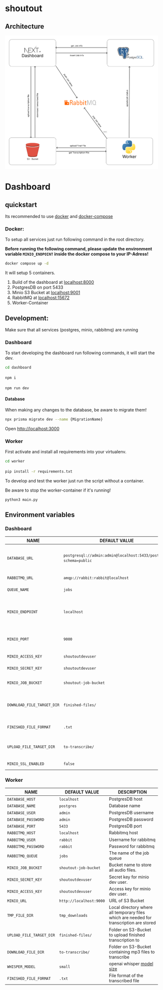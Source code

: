 # shoutout

## Architecture

![.assets/arch.png](.assets/arch.png)

# Dashboard

## quickstart

Its recommended to use [docker](https://docs.docker.com/get-docker/) and [docker-compose](https://docs.docker.com/compose/install/)


### Docker:

To setup all services just run following command in the root directory.

**Before running the following command, please update the environment variable `MINIO_ENDPOINT` inside the docker compose to your IP-Adress!**

```bash
docker compose up -d
```

It will setup 5 containers.
1. Build of the dashboard at [localhost:8000](http://localhost:8000)
2. PostgresDB on port 5433
3. Minio S3 Bucket at [localhost:9001](http://localhost:9001)
4. RabbitMQ at [localhost:15672](http://localhost:15672)
5. Worker-Container

## Development:

Make sure that all services (postgres, minio, rabbitmq) are running

### Dashboard

To start developing the dashboard run following commands, it will start the dev.

```bash
cd dashboard

npm i

npm run dev
```


#### Database

When making any changes to the database, be aware to migrate them!

```bash
npx prisma migrate dev --name {MigrationName}
```

Open [http://localhost:3000](http://localhost:3000)

### Worker

First activate and install all requirements into your virtualenv.

```bash
cd worker

pip install -r requirements.txt
```

To develop and test the worker just run the script without a container.

Be aware to stop the worker-container if it's running!

```bash
python3 main.py
```

## Environment variables

### Dashboard

| NAME | DEFAULT VALUE | DESCRIPTION |
| ----------------------------- | ---------------------------------------------------------------------- | --------------------------------------------------------------------------------------------- |
| `DATABASE_URL` | `postgresql://admin:admin@localhost:5433/postgres?schema=public` | It is required for prisma to connect with the postgres database. |
| `RABBITMQ_URL` | `amqp://rabbit:rabbit@localhost` | URL of the rabbitmq |
| `QUEUE_NAME` | `jobs` | The name of the job-queue | 
| `MINIO_ENDPOINT` | `localhost` | This is the endpoint of minio server. It will be the IP address of the server. |
| `MINIO_PORT` | `9000` | Minio port for communication from dashboard. |
| `MINIO_ACCESS_KEY` | `shoutoutdevuser` | Access key for minio dev user. |
| `MINIO_SECRET_KEY` | `shoutoutdevuser` | Secret key for minio dev user. |
| `MINIO_JOB_BUCKET` | `shoutout-job-bucket` | Bucket name to store all audio files. |
| `DOWNLOAD_FILE_TARGET_DIR` | `finished-files/` | Folder on S3-Bucket containing transcribed files | 
| `FINISHED_FILE_FORMAT` | `.txt` | The download format of the finished file |
| `UPLOAD_FILE_TARGET_DIR` | `to-transcribe/` | Folder on S3-Bucket to upload mp3 files to |
| `MINIO_SSL_ENABLED` | `false` | SSL setting for S3 Bucket |

### Worker

| NAME | DEFAULT VALUE | DESCRIPTION |
| ----------------------------- | ---------------------------------------------------------------------- | --------------------------------------------------------------------------------------------- |
| `DATABASE_HOST` | `localhost` | PostgresDB host |
| `DATABASE_NAME` | `postgres` | Database name |
| `DATABASE_USER` | `admin` | PostgresDB username |
| `DATABASE_PASSWORD` | `admin` | PostgresDB password |
| `DATABASE_PORT` | `5433` | PostgresDB port|
| `RABBITMQ_HOST` | `localhost` | Rabbitmq host |
| `RABBITMQ_USER` | `rabbit` | Username for rabbitmq |
| `RABBITMQ_PASSWORD` | `rabbit` | Password for rabbitmq |
| `RABBITMQ_QUEUE` | `jobs` | The name of the job queue |
| `MINIO_JOB_BUCKET` | `shoutout-job-bucket` | Bucket name to store all audio files. |
| `MINIO_SECRET_KEY` | `shoutoutdevuser` | Secret key for minio dev user. |
| `MINIO_ACCESS_KEY` | `shoutoutdevuser` | Access key for minio dev user. |
| `MINIO_URL` | `http://localhost:9000` | URL of S3 Bucket |
| `TMP_FILE_DIR` | `tmp_downloads` | Local directory where all temporary files which are needed for transcription are stored |
| `UPLOAD_FILE_TARGET_DIR` | `finished-files/` | Folder on S3-Bucket to upload finished transcription to |
| `DOWNLOAD_FILE_DIR` | `to-transcribe/` | Folder on S3-Bucket containing mp3 files to transcribe |
| `WHISPER_MODEL` | `small` | openai whisper [model size](https://github.com/openai/whisper#available-models-and-languages) |
| `FINISHED_FILE_FORMAT` | `.txt` | File format of the transcribed file |